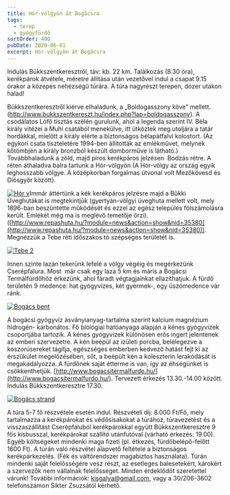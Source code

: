 ```yaml
---
title: Hór-völgyön át Bogácsra
tags:
  - terep
  - gyógyfürdő
sortOrder: 400
pubDate: 2020-06-01
excerpt: Hór-völgyön át Bogácsra
---
```


Indulás Bükkszentkeresztről, táv: kb. 22 km. Találkozás (8.30 óra), kerékpárok átvétele, méretre állítása után vezetővel indul a csapat 9.15 órakor a közepes nehézségű túrára. A túra nagyrészt terepen, dózer utakon halad!

Bükkszentkeresztről kiérve elhaladunk, a „Boldogasszony köve” mellett. (http://www.bukkszentkereszt.hu/index.php?lap=boldogasszony). A csodálatos Lófő tisztás szélén gurulunk, ahol a legenda szerint IV. Béla király vitézei a Muhi csatából menekülve, itt ütköztek meg utoljára a tatár hordákkal, mielőtt a király elérte a biztonságos bélapátfalvi kolostort. (Az egykori csata tiszteletére 1994-ben állították az emlékművet, melynek kőtömbjén a király bronzból készült domborműve is látható.) Továbbhaladunk a zöld, majd piros kerékpáros jelzésen  Bodzás rétre. A réten áthaladva balra tartunk a Hór-völgyön (A Hór-völgy az ország egyik leghosszabb völgye. A középkorban forgalmas útvonal volt Mezőkövesd és Diósgyőr között).

[![Hór v](http://kisgalya.hu/wp-content/uploads/2015/04/Hór-v.jpg)](http://kisgalya.hu/wp-content/uploads/2015/04/Hór-v.jpg)Immár áttértünk a kék kerékpáros jelzésre majd a Bükki Üveghutákat is megtekintjük (gyertyán-völgyi üveghuta mellett volt, mely 1896-ban beszüntette működését és ezzel az egész település fölszámolásra került. Emlékét még ma is meglévő temetője őrzi). ([http://www.repashuta.hu/?module=news&action=show&nid=35380](http://www.repashuta.hu/?module=news&action=show&nid=35380)). Megnézzük a Tebe réti időszakos tó szépséges területét is.

[![Tebe 2](http://kisgalya.hu/wp-content/uploads/2015/04/Tebe-2.jpg)](http://kisgalya.hu/wp-content/uploads/2015/04/Tebe-2.jpg)

Innen szinte lazán tekerünk lefelé a völgy végéig és megérkezünk Cserépfalura. Most  már csak egy laza 5 km és máris a Bogácsi Termálfürdőhöz érkezünk, ahol fáradt végtagjainkat ellazíthatjuk. A fürdő területén 9 medence: hat gyógyvizes, két gyermek-, egy úszómedence vár ránk.

[![Bogács bent](http://kisgalya.hu/wp-content/uploads/2015/04/Bogács-bent.jpg)](http://kisgalya.hu/wp-content/uploads/2015/04/Bogács-bent.jpg)

A bogácsi gyógyvíz ásványianyag-tartalma szerint kalcium magnézium hidrogén- karbonátos. Fő biológiai hatóanyaga alapján a kénes gyógyvizek csoportjába tartozik. A kénes gyógyvizek különösen erős ingert jelentenek az emberi szervezetre. A kén beépül az ízületi porcba, belélegezve a koszorúsereket tágítja, egészséges emberben kedvező hatást fejt ki az érszűkület megelőzésében, sőt, a beépült kén a koleszterin lerakódását is megakadályozza. A fürdőnek saját étterme is van, így az éhségünket is csökkenthetjük. [http://www.bogacsitermalfurdo.hu/](http://www.bogacsitermalfurdo.hu/). Tervezett érkezés 13.30.-14.00 között. Indulás Bükkszentkeresztre 17.30.

[![Bogács strand](http://kisgalya.hu/wp-content/uploads/2015/04/Bogács-strand.jpg)](http://kisgalya.hu/wp-content/uploads/2015/04/Bogács-strand.jpg)

A túra 5-7 fő részvétele esetén indul. Részvételi díj: 8.000 Ft/Fő, mely tartalmazza a kerékpárokat és védősisakokat a túrához, túravezetést és a visszaszállítást Cserépfaluból kerékpárokkal együtt Bükkszentkeresztre 9 fős kisbusszal, kerékpárokat szállító utánfutóval (várható érkezés: 19.00). Egyéb költségeket mindenki maga fizeti (pl. étkezés, fürdőbelépő-felőtt 1600 Ft). A túrán való részvétel alapvető feltétele a biztonságos kerékpárkezelés. (Fék és váltórendszer magabiztos használata). Túrán mindenki saját felelősségére vesz részt, az esetleges balesetekért, károkért a szervezők nem vállalnak felelősséget. Minden érdeklődőt szeretettel várunk! További információk: [kisgalya@gmail.com](mailto:kisgalya@gmail.com), vagy a 30/206-3602 telefonszámon Sikter Zsuzsától kérhető.
